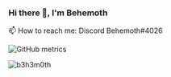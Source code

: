 ### Hi there 👋, I'm Behemoth


📫 How to reach me: Discord Behemoth#4026 


![GitHub metrics](https://metrics.lecoq.io/b3h3m0th)


<p><img align="left" src="https://github-readme-stats.vercel.app/api/top-langs?username=b3h3m0th&show_icons=true&locale=en&layout=compact" alt="b3h3m0th" /></p>
